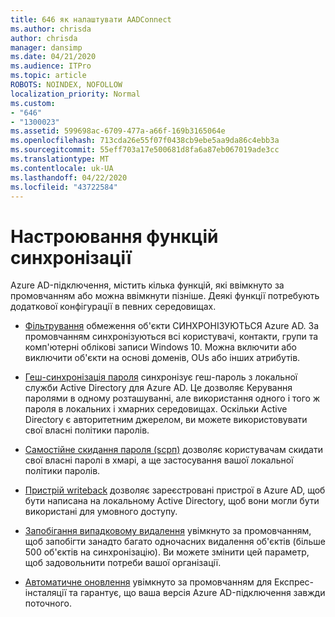 ```yaml
---
title: 646 як налаштувати AADConnect
ms.author: chrisda
author: chrisda
manager: dansimp
ms.date: 04/21/2020
ms.audience: ITPro
ms.topic: article
ROBOTS: NOINDEX, NOFOLLOW
localization_priority: Normal
ms.custom:
- "646"
- "1300023"
ms.assetid: 599698ac-6709-477a-a66f-169b3165064e
ms.openlocfilehash: 713cda26e55f07f0438cb9ebe5aa9da86c4ebb3a
ms.sourcegitcommit: 55eff703a17e500681d8fa6a87eb067019ade3cc
ms.translationtype: MT
ms.contentlocale: uk-UA
ms.lasthandoff: 04/22/2020
ms.locfileid: "43722584"
---
```

# <a name="configure-sync-features"></a>Настроювання функцій синхронізації

Azure AD-підключення, містить кілька функцій, які ввімкнуто за промовчанням або можна ввімкнути пізніше. Деякі функції потребують додаткової конфігурації в певних середовищах.

- [Фільтрування](https://docs.microsoft.com/azure/active-directory/connect/active-directory-aadconnectsync-configure-filtering) обмеження об'єкти СИНХРОНІЗУЮТЬСЯ Azure AD. За промовчанням синхронізуються всі користувачі, контакти, групи та комп'ютерні облікові записи Windows 10. Можна включити або виключити об'єкти на основі доменів, OUs або інших атрибутів.

- [Геш-синхронізація пароля](https://docs.microsoft.com/azure/active-directory/connect/active-directory-aadconnectsync-implement-password-hash-synchronization) синхронізує геш-пароль з локальної служби Active Directory для Azure AD. Це дозволяє Керування паролями в одному розташуванні, але використання одного і того ж пароля в локальних і хмарних середовищах. Оскільки Active Directory є авторитетним джерелом, ви можете використовувати свої власні політики паролів.

- [Самостійне скидання пароля (sсрп)](https://docs.microsoft.com/azure/active-directory/authentication/quickstart-sspr) дозволяє користувачам скидати свої власні паролі в хмарі, а ще застосування вашої локальної політики паролів.

- [Пристрій writeback](https://docs.microsoft.com/azure/active-directory/connect/active-directory-aadconnect-feature-device-writeback) дозволяє зареєстровані пристрої в Azure AD, щоб бути написана на локальному Active Directory, щоб вони могли бути використані для умовного доступу.

- [Запобігання випадковому видалення](https://docs.microsoft.com/azure/active-directory/connect/active-directory-aadconnectsync-feature-prevent-accidental-deletes) увімкнуто за промовчанням, щоб запобігти занадто багато одночасних видалення об'єктів (більше 500 об'єктів на синхронізацію). Ви можете змінити цей параметр, щоб задовольнити потреби вашої організації.

- [Автоматичне оновлення](https://docs.microsoft.com/azure/active-directory/connect/active-directory-aadconnect-feature-automatic-upgrade) увімкнуто за промовчанням для Експрес-інсталяції та гарантує, що ваша версія Azure AD-підключення завжди поточного.
